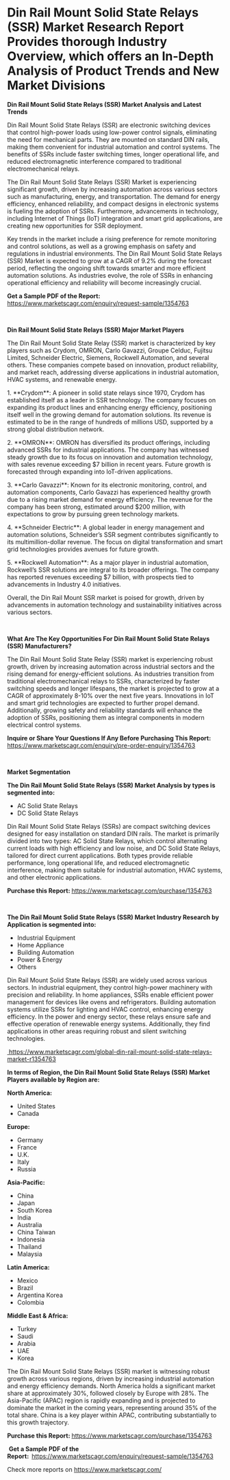 <p><h1>Din Rail Mount Solid State Relays (SSR) Market Research Report Provides thorough Industry Overview, which offers an In-Depth Analysis of Product Trends and New Market Divisions</h1></p><p><strong>Din Rail Mount Solid State Relays (SSR) Market Analysis and Latest Trends</strong></p>
<p><p>Din Rail Mount Solid State Relays (SSR) are electronic switching devices that control high-power loads using low-power control signals, eliminating the need for mechanical parts. They are mounted on standard DIN rails, making them convenient for industrial automation and control systems. The benefits of SSRs include faster switching times, longer operational life, and reduced electromagnetic interference compared to traditional electromechanical relays.</p><p>The Din Rail Mount Solid State Relays (SSR) Market is experiencing significant growth, driven by increasing automation across various sectors such as manufacturing, energy, and transportation. The demand for energy efficiency, enhanced reliability, and compact designs in electronic systems is fueling the adoption of SSRs. Furthermore, advancements in technology, including Internet of Things (IoT) integration and smart grid applications, are creating new opportunities for SSR deployment.</p><p>Key trends in the market include a rising preference for remote monitoring and control solutions, as well as a growing emphasis on safety and regulations in industrial environments. The Din Rail Mount Solid State Relays (SSR) Market is expected to grow at a CAGR of 9.2% during the forecast period, reflecting the ongoing shift towards smarter and more efficient automation solutions. As industries evolve, the role of SSRs in enhancing operational efficiency and reliability will become increasingly crucial.</p></p>
<p><strong>Get a Sample PDF of the Report:&nbsp;</strong> <a href="https://www.marketscagr.com/enquiry/request-sample/1354763?utm_campaign=1895&utm_medium=2&utm_source=Github&utm_content=ia&utm_term=13022025&utm_id=din-rail-mount-solid-state-relays-ssr">https://www.marketscagr.com/enquiry/request-sample/1354763</a></p>
<p>&nbsp;</p>
<p><strong>Din Rail Mount Solid State Relays (SSR) Major Market Players</strong></p>
<p><p>The Din Rail Mount Solid State Relay (SSR) market is characterized by key players such as Crydom, OMRON, Carlo Gavazzi, Groupe Celduc, Fujitsu Limited, Schneider Electric, Siemens, Rockwell Automation, and several others. These companies compete based on innovation, product reliability, and market reach, addressing diverse applications in industrial automation, HVAC systems, and renewable energy.</p><p>1. **Crydom**: A pioneer in solid state relays since 1970, Crydom has established itself as a leader in SSR technology. The company focuses on expanding its product lines and enhancing energy efficiency, positioning itself well in the growing demand for automation solutions. Its revenue is estimated to be in the range of hundreds of millions USD, supported by a strong global distribution network.</p><p>2. **OMRON**: OMRON has diversified its product offerings, including advanced SSRs for industrial applications. The company has witnessed steady growth due to its focus on innovation and automation technology, with sales revenue exceeding $7 billion in recent years. Future growth is forecasted through expanding into IoT-driven applications.</p><p>3. **Carlo Gavazzi**: Known for its electronic monitoring, control, and automation components, Carlo Gavazzi has experienced healthy growth due to a rising market demand for energy efficiency. The revenue for the company has been strong, estimated around $200 million, with expectations to grow by pursuing green technology markets.</p><p>4. **Schneider Electric**: A global leader in energy management and automation solutions, Schneider’s SSR segment contributes significantly to its multimillion-dollar revenue. The focus on digital transformation and smart grid technologies provides avenues for future growth.</p><p>5. **Rockwell Automation**: As a major player in industrial automation, Rockwell’s SSR solutions are integral to its broader offerings. The company has reported revenues exceeding $7 billion, with prospects tied to advancements in Industry 4.0 initiatives.</p><p>Overall, the Din Rail Mount SSR market is poised for growth, driven by advancements in automation technology and sustainability initiatives across various sectors.</p></p>
<p>&nbsp;</p>
<p><strong>What Are The Key Opportunities For Din Rail Mount Solid State Relays (SSR) Manufacturers?</strong></p>
<p><p>The Din Rail Mount Solid State Relay (SSR) market is experiencing robust growth, driven by increasing automation across industrial sectors and the rising demand for energy-efficient solutions. As industries transition from traditional electromechanical relays to SSRs, characterized by faster switching speeds and longer lifespans, the market is projected to grow at a CAGR of approximately 8-10% over the next five years. Innovations in IoT and smart grid technologies are expected to further propel demand. Additionally, growing safety and reliability standards will enhance the adoption of SSRs, positioning them as integral components in modern electrical control systems.</p></p>
<p><strong>Inquire or Share Your Questions If Any Before Purchasing This Report:</strong> <a href="https://www.marketscagr.com/enquiry/pre-order-enquiry/1354763?utm_campaign=1895&utm_medium=2&utm_source=Github&utm_content=ia&utm_term=13022025&utm_id=din-rail-mount-solid-state-relays-ssr">https://www.marketscagr.com/enquiry/pre-order-enquiry/1354763</a></p>
<p>&nbsp;</p>
<p><strong>Market Segmentation</strong></p>
<p><strong>The Din Rail Mount Solid State Relays (SSR) Market Analysis by types is segmented into:</strong></p>
<p><ul><li>AC Solid State Relays</li><li>DC Solid State Relays</li></ul></p>
<p><p>Din Rail Mount Solid State Relays (SSRs) are compact switching devices designed for easy installation on standard DIN rails. The market is primarily divided into two types: AC Solid State Relays, which control alternating current loads with high efficiency and low noise, and DC Solid State Relays, tailored for direct current applications. Both types provide reliable performance, long operational life, and reduced electromagnetic interference, making them suitable for industrial automation, HVAC systems, and other electronic applications.</p></p>
<p><strong>Purchase this Report:&nbsp;</strong><a href="https://www.marketscagr.com/purchase/1354763?utm_campaign=1895&utm_medium=2&utm_source=Github&utm_content=ia&utm_term=13022025&utm_id=din-rail-mount-solid-state-relays-ssr">https://www.marketscagr.com/purchase/1354763</a></p>
<p>&nbsp;</p>
<p><strong>The Din Rail Mount Solid State Relays (SSR) Market Industry Research by Application is segmented into:</strong></p>
<p><ul><li>Industrial Equipment</li><li>Home Appliance</li><li>Building Automation</li><li>Power & Energy</li><li>Others</li></ul></p>
<p><p>Din Rail Mount Solid State Relays (SSR) are widely used across various sectors. In industrial equipment, they control high-power machinery with precision and reliability. In home appliances, SSRs enable efficient power management for devices like ovens and refrigerators. Building automation systems utilize SSRs for lighting and HVAC control, enhancing energy efficiency. In the power and energy sector, these relays ensure safe and effective operation of renewable energy systems. Additionally, they find applications in other areas requiring robust and silent switching technologies.</p></p>
<p><a href="https://www.marketscagr.com/global-din-rail-mount-solid-state-relays-market-r1354763?utm_campaign=1895&utm_medium=2&utm_source=Github&utm_content=ia&utm_term=13022025&utm_id=din-rail-mount-solid-state-relays-ssr">&nbsp;https://www.marketscagr.com/global-din-rail-mount-solid-state-relays-market-r1354763</a></p>
<p><strong>In terms of Region, the Din Rail Mount Solid State Relays (SSR) Market Players available by Region are:</strong></p>
<p>
    <p> <strong> North America: </strong>
        <ul>
            <li>United States</li>
            <li>Canada</li>
        </ul>
        </p> 
    <p> <strong> Europe: </strong>
        <ul>
            <li>Germany</li>
            <li>France</li>
            <li>U.K.</li>
            <li>Italy</li>
            <li>Russia</li>
        </ul>
        </p> 
    <p> <strong> Asia-Pacific: </strong>
        <ul>
            <li>China</li>
            <li>Japan</li>
            <li>South Korea</li>
            <li>India</li>
            <li>Australia</li>
            <li>China Taiwan</li>
            <li>Indonesia</li>
            <li>Thailand</li>
            <li>Malaysia</li>
        </ul>
        </p> 
    <p> <strong> Latin America: </strong>
        <ul>
            <li>Mexico</li>
            <li>Brazil</li>
            <li>Argentina Korea</li>
            <li>Colombia</li>
        </ul>
        </p> 
    <p> <strong> Middle East & Africa: </strong>
        <ul>
            <li>Turkey</li>
            <li>Saudi</li>
            <li>Arabia</li>
            <li>UAE</li>
            <li>Korea</li>
        </ul>
    </p>
    </p>
<p><p>The Din Rail Mount Solid State Relays (SSR) market is witnessing robust growth across various regions, driven by increasing industrial automation and energy efficiency demands. North America holds a significant market share at approximately 30%, followed closely by Europe with 28%. The Asia-Pacific (APAC) region is rapidly expanding and is projected to dominate the market in the coming years, representing around 35% of the total share. China is a key player within APAC, contributing substantially to this growth trajectory.</p></p>
<p><strong>Purchase this Report: </strong><a href="https://www.marketscagr.com/purchase/1354763?utm_campaign=1895&utm_medium=2&utm_source=Github&utm_content=ia&utm_term=13022025&utm_id=din-rail-mount-solid-state-relays-ssr">https://www.marketscagr.com/purchase/1354763</a></p>
<p>&nbsp;<strong>Get a Sample PDF of the Report:&nbsp;&nbsp;</strong><a href="https://www.marketscagr.com/enquiry/request-sample/1354763?utm_campaign=1895&utm_medium=2&utm_source=Github&utm_content=ia&utm_term=13022025&utm_id=din-rail-mount-solid-state-relays-ssr">https://www.marketscagr.com/enquiry/request-sample/1354763</a></p>
<p><strong></strong></p>
<p>Check more reports on <a href="https://www.marketscagr.com/?utm_campaign=1895&utm_medium=2&utm_source=Github&utm_content=ia&utm_term=13022025&utm_id=din-rail-mount-solid-state-relays-ssr">https://www.marketscagr.com/</a></p>